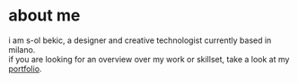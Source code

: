 about me
========
i am s-ol bekic, a designer and creative technologist currently based in milano.  
if you are looking for an overview over my work or skillset, take a look at my [portfolio][portfolio].

[portfolio]: /portfolio/
